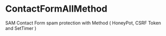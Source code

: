 # ContactFormAllMethod
SAM Contact Form spam protection with Method ( HoneyPot, CSRF Token and SetTimer )
